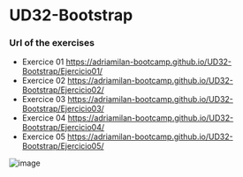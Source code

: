 # UD32-Bootstrap

### Url of the exercises

- Exercice 01 https://adriamilan-bootcamp.github.io/UD32-Bootstrap/Ejercicio01/
- Exercice 02 https://adriamilan-bootcamp.github.io/UD32-Bootstrap/Ejercicio02/
- Exercice 03 https://adriamilan-bootcamp.github.io/UD32-Bootstrap/Ejercicio03/
- Exercice 04 https://adriamilan-bootcamp.github.io/UD32-Bootstrap/Ejercicio04/
- Exercice 05 https://adriamilan-bootcamp.github.io/UD32-Bootstrap/Ejercicio05/

![image](https://user-images.githubusercontent.com/108835310/189109395-1d3b81fa-9992-4234-bc79-ba764b2ab196.png)

